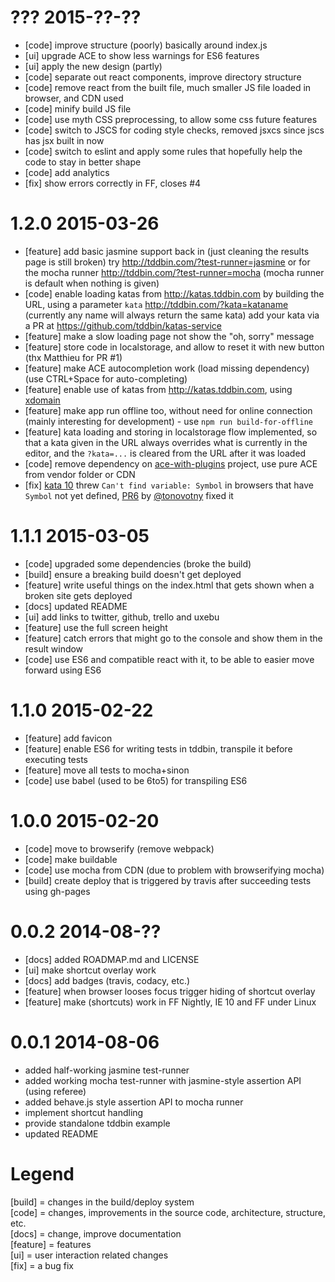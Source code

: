 # ???  2015-??-??

- [code] improve structure (poorly) basically around index.js
- [ui] upgrade ACE to show less warnings for ES6 features
- [ui] apply the new design (partly)
- [code] separate out react components, improve directory structure
- [code] remove react from the built file, much smaller JS file loaded in browser, and CDN used
- [code] minify build JS file
- [code] use myth CSS preprocessing, to allow some css future features
- [code] switch to JSCS for coding style checks, removed jsxcs since jscs has jsx built in now
- [code] switch to eslint and apply some rules that hopefully help the code to stay in better shape
- [code] add analytics
- [fix] show errors correctly in FF, closes #4

# 1.2.0  2015-03-26

- [feature] add basic jasmine support back in (just cleaning the results page is still broken)
  try http://tddbin.com/?test-runner=jasmine or for the mocha runner
  http://tddbin.com/?test-runner=mocha (mocha runner is default when nothing is given)
- [code] enable loading katas from http://katas.tddbin.com by building the URL, using a
  parameter `kata` http://tddbin.com/?kata=kataname (currently any name will always return the same kata)
  add your kata via a PR at https://github.com/tddbin/katas-service
- [feature] make a slow loading page not show the "oh, sorry" message  
- [feature] store code in localstorage, and allow to reset it with new button (thx Matthieu for PR #1)
- [feature] make ACE autocompletion work (load missing dependency) (use CTRL+Space for auto-completing)
- [feature] enable use of katas from http://katas.tddbin.com, using [xdomain]
- [feature] make app run offline too, without need for online connection (mainly interesting for 
  development) - use `npm run build-for-offline`
- [feature] kata loading and storing in localstorage flow implemented, so that a kata given in the URL
  always overrides what is currently in the editor, and the `?kata=...` is cleared from the URL after
  it was loaded
- [code] remove dependency on [ace-with-plugins] project, use pure ACE from vendor folder or CDN  
- [fix] [kata 10] threw `Can't find variable: Symbol` in browsers that have `Symbol` not yet defined, 
  [PR6] by [@tonovotny] fixed it

# 1.1.1  2015-03-05

- [code] upgraded some dependencies (broke the build)
- [build] ensure a breaking build doesn't get deployed
- [feature] write useful things on the index.html that gets shown when a broken site gets deployed
- [docs] updated README
- [ui] add links to twitter, github, trello and uxebu
- [feature] use the full screen height
- [feature] catch errors that might go to the console and show them in the result window
- [code] use ES6 and compatible react with it, to be able to easier move forward using ES6

# 1.1.0  2015-02-22

- [feature] add favicon
- [feature] enable ES6 for writing tests in tddbin, transpile it before executing tests
- [feature] move all tests to mocha+sinon
- [code] use babel (used to be 6to5) for transpiling ES6

# 1.0.0  2015-02-20

- [code] move to browserify (remove webpack)
- [code] make buildable
- [code] use mocha from CDN (due to problem with browserifying mocha)
- [build] create deploy that is triggered by travis after succeeding tests using gh-pages

# 0.0.2  2014-08-??

- [docs] added ROADMAP.md and LICENSE
- [ui] make shortcut overlay work
- [docs] add badges (travis, codacy, etc.)
- [feature] when browser looses focus trigger hiding of shortcut overlay
- [feature] make (shortcuts) work in FF Nightly, IE 10 and FF under Linux

# 0.0.1  2014-08-06

- added half-working jasmine test-runner
- added working mocha test-runner with jasmine-style assertion API (using referee)
- added behave.js style assertion API to mocha runner
- implement shortcut handling
- provide standalone tddbin example
- updated README

# Legend

[build] = changes in the build/deploy system  
[code] = changes, improvements in the source code, architecture, structure, etc.    
[docs] = change, improve documentation   
[feature] = features  
[ui] = user interaction related changes  
[fix] = a bug fix

[xdomain]: https://github.com/jpillora/xdomain
[kata 10]: http://tddbin.com/#?kata=es6/language/destructuring/array
[@tonovotny]: https://twitter.com/tonovotny
[PR6]: https://github.com/tddbin/tddbin-frontend/pull/6
[ace-with-plugins]: https://github.com/uxebu/ace-with-plugins 
